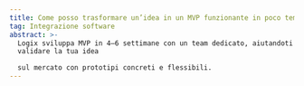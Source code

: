 ```yaml
---
title: Come posso trasformare un’idea in un MVP funzionante in poco tempo?
tag: Integrazione software
abstract: >-
  Logix sviluppa MVP in 4–6 settimane con un team dedicato, aiutandoti a
  validare la tua idea

  sul mercato con prototipi concreti e flessibili.
---
```

